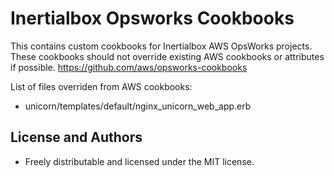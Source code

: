 Inertialbox Opsworks Cookbooks
======================

This contains custom cookbooks for Inertialbox AWS OpsWorks projects.  These cookbooks should not override existing AWS cookbooks or attributes if possible.
https://github.com/aws/opsworks-cookbooks

List of files overriden from AWS cookbooks:

- unicorn/templates/default/nginx_unicorn_web_app.erb


License and Authors
-------------------
* Freely distributable and licensed under the MIT license.
